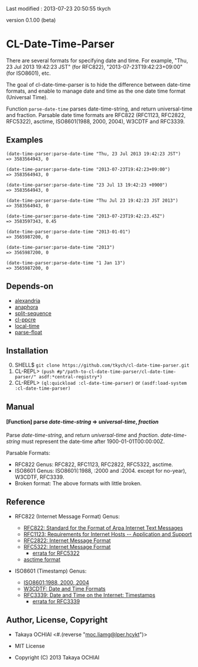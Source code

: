 Last modified : 2013-07-23 20:50:55 tkych

version 0.1.00 (beta)


CL-Date-Time-Parser
===================

There are several formats for specifying date and time.
For example, "Thu, 23 Jul 2013 19:42:23 JST" (for RFC822),
"2013-07-23T19:42:23+09:00" (for ISO8601), etc.

The goal of cl-date-time-parser is to hide the difference between
date-time formats, and enable to manage date and time as the one date
time format (Universal Time).

Function `parse-date-time` parses date-time-string, and return
universal-time and fraction.  Parsable date time formats are RFC822
(RFC1123, RFC2822, RFC5322), asctime, ISO8601(1988, 2000, 2004),
W3CDTF and RFC3339.


Examples
--------

    (date-time-parser:parse-date-time "Thu, 23 Jul 2013 19:42:23 JST")
    => 3583564943, 0

    (date-time-parser:parse-date-time "2013-07-23T19:42:23+09:00")
    => 3583564943, 0

    (date-time-parser:parse-date-time "23 Jul 13 19:42:23 +0900")
    => 3583564943, 0

    (date-time-parser:parse-date-time "Thu Jul 23 19:42:23 JST 2013")
    => 3583564943, 0

    (date-time-parser:parse-date-time "2013-07-23T19:42:23.45Z")
    => 3583597343, 0.45

    (date-time-parser:parse-date-time "2013-01-01")
    => 3565987200, 0
    
    (date-time-parser:parse-date-time "2013")
    => 3565987200, 0

    (date-time-parser:parse-date-time "1 Jan 13")
    => 3565987200, 0


Depends-on
----------

 * [alexandria](http://common-lisp.net/project/alexandria/)
 * [anaphora](http://common-lisp.net/project/anaphora/)
 * [split-sequence](http://www.cliki.net/split-sequence)
 * [cl-ppcre](http://weitz.de/cl-ppcre/)
 * [local-time](http://common-lisp.net/project/local-time/)
 * [parse-float](https://github.com/soemraws/parse-float)


Installation
------------

 0. SHELL$   `git clone https://github.com/tkych/cl-date-time-parser.git`
 1. CL-REPL> `(push #p"/path-to-cl-date-time-parser/cl-date-time-parser/" asdf:*central-registry*)`
 2. CL-REPL> `(ql:quickload :cl-date-time-parser)` or `(asdf:load-system :cl-date-time-parser)`
 


Manual
------

#### [Function] parse _date-time-string_ => _universal-time_, _fraction_

Parse _date-time-string_, and return _universal-time_ and _fraction_.
_date-time-string_ must represent the date-time after 1900-01-01T00:00:00Z.


Parsable Formats:

 * RFC822 Genus: RFC822, RFC1123, RFC2822, RFC5322, asctime.
 * ISO8601 Genus: ISO8601(:1988, :2000 and :2004. except for no-year), W3CDTF, RFC3339.
 * Broken format: The above formats with little broken.


Reference
---------

 * RFC822 (Internet Message Format) Genus:
   * [RFC822: Standard for the Format of Arpa Internet Text Messages](http://tools.ietf.org/html/rfc822)
   * [RFC1123: Requirements for Internet Hosts -- Application and Support](http://tools.ietf.org/html/rfc1123)
   * [RFC2822: Internet Message Format](http://tools.ietf.org/html/rfc2822)
   * [RFC5322: Internet Message Format](http://tools.ietf.org/html/rfc5322)
     * [errata for RFC5322](http://www.rfc-editor.org/errata_search.php?rfc=5322)
   * [asctime format](http://en.cppreference.com/w/c/chrono/asctime)

 * ISO8601 (Timestamp) Genus:
   * [ISO8601:1988, 2000, 2004](http://www.iso.org/iso/home/standards/iso8601.htm)
   * [W3CDTF: Date and Time Formats](http://www.w3.org/TR/1998/NOTE-datetime-19980827)
   * [RFC3339: Date and Time on the Internet: Timestamps](http://tools.ietf.org/html/rfc3339)
     * [errata for RFC3339](http://www.rfc-editor.org/errata_search.php?rfc=3339)


Author, License, Copyright
--------------------------

 - Takaya OCHIAI  <#.(reverse "moc.liamg@lper.hcykt")>

 - MIT License

 - Copyright (C) 2013 Takaya OCHIAI
